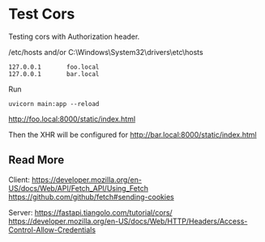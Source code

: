 # Test Cors

Testing cors with Authorization header.

/etc/hosts and/or C:\Windows\System32\drivers\etc\hosts
```
127.0.0.1       foo.local
127.0.0.1       bar.local
```

Run
```
uvicorn main:app --reload
```

http://foo.local:8000/static/index.html

Then the XHR will be configured for http://bar.local:8000/static/index.html

## Read More

Client:
https://developer.mozilla.org/en-US/docs/Web/API/Fetch_API/Using_Fetch
https://github.com/github/fetch#sending-cookies

Server:
https://fastapi.tiangolo.com/tutorial/cors/
https://developer.mozilla.org/en-US/docs/Web/HTTP/Headers/Access-Control-Allow-Credentials

